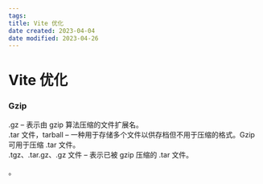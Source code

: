 ```yaml
---
tags:
title: Vite 优化
date created: 2023-04-04
date modified: 2023-04-26
---
```


# Vite 优化

### Gzip

.gz – 表示由 gzip 算法压缩的文件扩展名。  
.tar 文件，tarball – 一种用于存储多个文件以供存档但不用于压缩的格式。Gzip 可用于压缩 .tar 文件。  
.tgz、.tar.gz、.gz 文件 – 表示已被 gzip 压缩的 .tar 文件。

。
